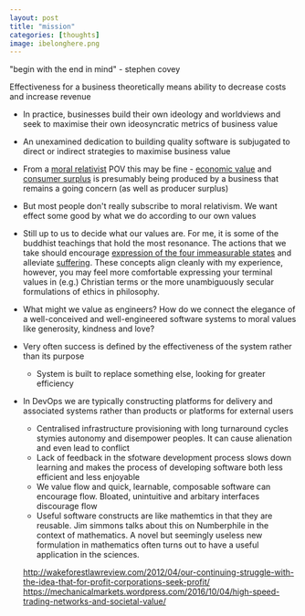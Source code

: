 ```yaml
---
layout: post
title: "mission"
categories: [thoughts]
image: ibelonghere.png
---
```


"begin with the end in mind" - stephen covey

 Effectiveness for a business theoretically means ability to decrease costs and increase revenue 
- In practice, businesses build their own ideology and worldviews and seek to maximise their own ideosyncratic metrics of business value
- An unexamined dedication to building quality software is subjugated to direct or indirect strategies to maximise business value
- From a [moral relativist](http://www.philosophybasics.com/branch_moral_relativism.html) POV this may be fine - [economic value](https://en.wikipedia.org/wiki/Value_(economics)) and [consumer surplus](https://en.wikipedia.org/wiki/Economic_surplus) is presumably being produced by a business that remains a going concern (as well as producer surplus)
- But most people don't really subscribe to moral relativism. We want effect some good by what we do according to our own values
- Still up to us to decide what our values are. For me, it is some of the buddhist teachings that hold the most resonance. The actions that we take should encourage [expression of the four immeasurable states](http://www.viewonbuddhism.org/immeasurables_love_compassion_equanimity_rejoicing.html) and alleviate [suffering](http://www.lionsroar.com/deep-dukkha-part-2-the-three-kinds-of-suffering/). These concepts align cleanly with my experience, however, you may feel more comfortable expressing your terminal values in (e.g.) Christian terms or the more unambiguously secular formulations of ethics in philosophy. 
- What might we value as engineers? How do we connect the elegance of a well-conceived and well-engineered software systems to moral values like generosity, kindness and love?  
- Very often success is defined by the effectiveness of the system rather than its purpose 
  - System is built to replace something else, looking for greater efficiency 
- In DevOps we are typically constructing platforms for delivery and associated systems rather than products or platforms for external users
  - Centralised infrastructure provisioning with long turnaround cycles stymies autonomy and disempower peoples. It can cause alienation and even lead to conflict
  - Lack of feedback in the sfotware development process slows down learning and makes the process of developing software both less efficient and less enjoyable
  - We value flow and quick, learnable, composable software can encourage flow. Bloated, unintuitive and arbitary interfaces discourage flow
  - Useful software constructs are like mathemtics in that they are reusable. Jim simmons talks about this on Numberphile in the context of mathematics. A novel but seemingly useless new formulation in mathematics often turns out to have a useful application in the sciences.

  http://wakeforestlawreview.com/2012/04/our-continuing-struggle-with-the-idea-that-for-profit-corporations-seek-profit/
  https://mechanicalmarkets.wordpress.com/2016/10/04/high-speed-trading-networks-and-societal-value/
